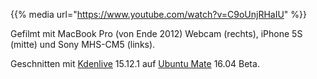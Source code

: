 <!--
.. title:  Veganer isst ganzen Salatkopf zum Frühstück (ASMR Video)
.. slug: veganer-isst-ganzen-salatkopf-zum-fruehstueck
.. date: 2016-03-16 20:00:00 UTC+01:00
.. tags:
.. category: video
.. link:
.. description:
.. type: text
-->

{{% media url="https://www.youtube.com/watch?v=C9oUnjRHaIU" %}}

Gefilmt mit MacBook Pro (von Ende 2012) Webcam (rechts), iPhone 5S (mitte) und Sony MHS-CM5 (links).

Geschnitten mit [Kdenlive](https://kdenlive.org/) 15.12.1 auf [Ubuntu Mate](https://ubuntu-mate.org/) 16.04 Beta.
